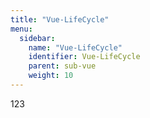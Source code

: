 ```yaml
---
title: "Vue-LifeCycle"
menu:
  sidebar:
    name: "Vue-LifeCycle"
    identifier: Vue-LifeCycle
    parent: sub-vue
    weight: 10
---
```

123